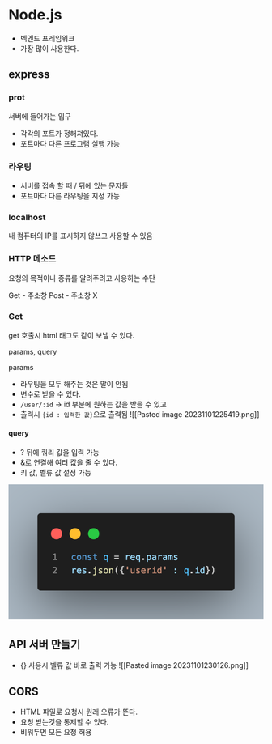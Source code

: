 # Node.js


- 벡엔드 프레임워크
- 가장 많이 사용한다.

## express

### prot

서버에 들어가는 입구
- 각각의 포트가 정해져있다.
- 포트마다 다른 프로그램 실행 가능

### 라우팅

- 서버를 접속 할 때 / 뒤에 있는 문자들
- 포트마다 다른 라우팅을 지정 가능

### localhost

내 컴퓨터의 IP를 표시하지 않쓰고 사용할 수 있음


### HTTP 메소드

요청의 목적이나 종류를 알려주려고 사용하는 수단

Get - 주소창
Post - 주소창 X

### Get

get 호출시 html 태그도 같이 보낼 수 있다.

params, query

params
- 라우팅을 모두 해주는 것은 말이 안됨
- 변수로 받을 수 있다.
- `/user/:id` -> id 부분에 원하는 값을 받을 수 있고
- 출력시 `{id : 입력한 값}`으로 출력됨
![[Pasted image 20231101225419.png]]


#### query

- ? 뒤에 쿼리 값을 입력 가능
- &로 연결해 여러 값을 줄 수 있다.
- 키 값, 벨류 값 설정 가능

![node-js_1](./node-js_1.png)


## API 서버 만들기

- {} 사용시 벨류 값 바로 출력 가능
![[Pasted image 20231101230126.png]]

## CORS 

- HTML 파일로 요청시 원래 오류가 뜬다.
- 요청 받는것을 통제할 수 있다.
- 비워두면 모든 요청 허용